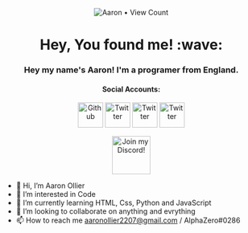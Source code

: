 <p align="center"><img src="https://profile-counter.glitch.me/{Aaron-Ollier}/count.svg" alt="Aaron • View Count"/></p>

<h1 align="center">Hey, You found me! :wave:</h1>
<h3 align="center">Hey my name's Aaron! I'm a programer from England.</h3>

<!--
<p align="center">Check Out My Site!</a></p>-->


<h4 align="center">Social Accounts:</h4>

<p align="center">
	<a href="https://github.com/Aaron-Ollier"><img src="https://cdn4.iconfinder.com/data/icons/social-media-2069/130/_Social_Media_One-128.png" height="50px" alt="Github"/></a>
	<a href="https://www.reddit.com/user/LRNINJAz" target="_blank"><img src="https://cdn4.iconfinder.com/data/icons/social-media-2069/130/_Reddit-128.png" height="50px" alt="Twitter"/></a>
	<a href="https://twitter.com/Alpha.Zero" target="_blank"><img src="https://cdn4.iconfinder.com/data/icons/social-media-2069/130/_Twitter-128.png" height="50px" alt="Twitter"/></a>
	<a href="https://open.spotify.com/user/johnollier16?si=239669272138486f" target="_blank"><img src="https://cdn4.iconfinder.com/data/icons/social-media-2069/130/_Social_Media_Three-128.png" height="50px" alt="Twitter"/></a>
</p>



<p align="center">
	<a href="https://discord.gg/33wKfaxFMU" title="Join our Discord!" target="_blank">
		<img draggable="false" src="https://discordapp.com/api/guilds/775364324083499038/widget.png?style=banner2" height="76px" draggable="false" alt="Join my Discord!"/>
	</a>
</p>


- 👋 Hi, I’m Aaron Ollier
- 👀 I’m interested in Code 
- 🌱 I’m currently learning HTML, Css, Python and JavaScript 
- 💞️ I’m looking to collaborate on anything and evrything
- 📫 How to reach me aaronollier2207@gmail.com / AlphaZero#0286

<!---
Aaron-Ollier/Aaron-Ollier is a ✨ special ✨ repository because its `README.md` (this file) appears on your GitHub profile.
You can click the Preview link to take a look at your changes.
--->
